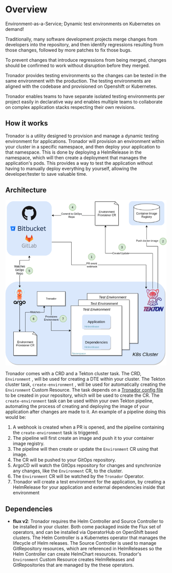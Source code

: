 # Overview

Environment-as-a-Service; Dynamic test environments on Kubernetes on demand!

Traditionally, many software development projects merge changes from developers into the repository, and then identify regressions resulting from those changes, followed by more patches to fix those bugs.

To prevent changes that introduce regressions from being merged, changes should be confirmed to work without disruption before they merged.

Tronador provides testing environments so the changes can be tested in the same environment with the production. The testing environments are aligned with the codebase and provisioned on Openshift or Kubernetes.

Tronador enables teams to have separate isolated testing environments per project easily in declarative way and enables multiple teams to collaborate on complex application stacks respecting their own revisions.

## How it works

Tronador is a utility designed to provision and manage a dynamic testing environment for applications. Tronador will provision an environment within your cluster in a specific namespace, and then deploy your application to that namespace. This is done by deploying a HelmRelease in the namespace, which will then create a deployment that manages the application's pods. This provides a way to test the application without having to manually deploy everything by yourself, allowing the developer/tester to save valuable time.

## Architecture

![architecture](./images/architecture.png)

Tronador comes with a CRD and a Tekton cluster task. The CRD, `Environment` , will be used for creating a DTE within your cluster. The Tekton cluster task, `create-environment` , will be used for automatically creating the `Environment` Custom Resource. The task depends on a [Tronador config file](./config_file.html) to be created in your repository, which will be used to create the CR. The `create-environment` task can be used within your own Tekton pipeline, automating the process of creating and deploying the image of your application after changes are made to it. An example of a pipeline doing this would be:

1. A webhook is created when a PR is opened, and the pipeline containing the `create-environment` task is triggered.
2. The pipeline will first create an image and push it to your container image registry.
3. The pipeline will then create or update the `Environment` CR using that image.
4. The CR will be pushed to your GitOps repository.
5. ArgoCD will watch the GitOps repository for changes and synchronize any changes, like the `Environment` CR, to the cluster.
6. The `Environment` CR will be watched by the `Tronador` Operator.
7. Tronador will create a test environment for the application, by creating a HelmRelease for your application and external dependencies inside that environment

## Dependencies
- **flux v2**: Tronador requires the Helm Controller and Source Controller to be installed in your cluster. Both come packaged inside the Flux set of operators, and can be installed via OperatorHub on OpenShift based clusters. The Helm Controller is a Kubernetes operator that manages the lifecycle of Helm releases. The Source Controller is used to manage GitRepository resources, which are referenced in HelmReleases so the Helm Controller can create HelmChart resources. Tronador's `Environment` Custom Resource creates HelmReleases and GitRepositories that are managed by the these operators.
